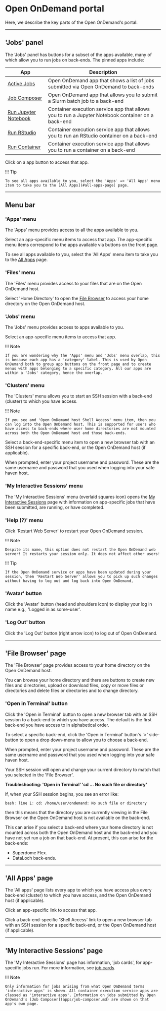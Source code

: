 # Open OnDemand portal

Here, we describe the key parts of the Open OnDemand's portal.

---

## 'Jobs' panel

The 'Jobs' panel has buttons for a subset of the apps available, many of which allow you to run jobs on back-ends. The pinned apps include:

| App | Description |
| --- | ----------- |
| [Active Jobs](apps/active-jobs.md) | Open OnDemand app that shows a list of jobs submitted via Open OnDemand to back-ends |
| [Job Composer](apps/job-composer.md) | Open OnDemand app that allows you to submit a Slurm batch job to a back-end |
| [Run Jupyter Notebook](apps/jupyter-app.md) | Container execution service app that allows you to run a Jupyter Notebook container on a back-end |
| [Run RStudio](apps/rstudio-app.md) | Container execution service app that allows you to run an RStudio container on a back-end |
| [Run Container](apps/container-app.md) | Container execution service app that allows you to run a container on a back-end |

Click on a app button to access that app.

!!! Tip

    To see all apps available to you, select the 'Apps' => 'All Apps' menu item to take you to the [All Apps](#all-apps-page) page.

---

## Menu bar

### 'Apps' menu

The 'Apps' menu provides access to all the apps available to you.

Select an app-specific menu items to access that app. The app-specific menu items correspond to the apps available via buttons on the front page.

To see all apps available to you, select the 'All Apps' menu item to take you to the [All Apps](#all-apps-page) page.

### 'Files' menu

The 'Files' menu provides access to your files that are on the Open OnDemand host.

Select 'Home Directory' to open the [File Browser](#file-browser-page) to access your home directory on the Open OnDemand host.

### 'Jobs' menu

The 'Jobs' menu provides access to apps available to you.

Select an app-specific menu items to access that app.

!!! Note

    If you are wondering why the 'Apps' menu and 'Jobs' menu overlap, this is because each app has a 'category' label. This is used by Open OnDemand both to group app buttons on the front page and to create menus with apps belonging to a specific category. All our apps are within a 'Jobs' category, hence the overlap.

### 'Clusters' menu

The 'Clusters' menu allows you to start an SSH session with a back-end (cluster) to which you have access.

!!! Note

    If you see and 'Open OnDemand host Shell Access' menu item, then you can log into the Open OnDemand host. This is supported for users who have access to back-ends where user home directories are not mounted across both the Open OnDemand host and those back-ends.

Select a back-end-specific menu item to open a new browser tab with an SSH session for a specific back-end, or the Open OnDemand host (if applicable).

When prompted, enter your project username and password. These are the same username and password that you used when logging into your safe haven host.

### 'My Interactive Sessions' menu

The 'My Interactive Sessions' menu (overlaid squares icon) opens the [My Interactive Sessions](#my-interactive-sessions-page) page with information on app-specific jobs that have been submitted, are running, or have completed.

### 'Help (?)' menu

Click 'Restart Web Server' to restart your Open OnDemand session.

!!! Note

    Despite its name, this option does not restart the Open OnDemand web server! It restarts your session only. It does not affect other users!

!!! Tip

    If the Open OnDemand service or apps have been updated during your session, then 'Restart Web Server' allows you to pick up such changes without having to log out and log back into Open OnDemand,

### 'Avatar' button

Click the 'Avatar' button (head and shoulders icon) to display your log in name e.g., 'Logged in as some-user'.

### 'Log Out' button

Click the 'Log Out' button (right arrow icon) to log out of Open OnDemand.

---

## 'File Browser' page

The 'File Browser' page provides access to your home directory on the Open OnDemand host.

You can browse your home directory and there are buttons to create new files and directories, upload or download files, copy or move files or directories and delete files or directories and to change directory.

### 'Open in Terminal' button

Click the 'Open in Terminal' button to open a new browser tab with an SSH session to a back-end to which you have access. The default is the first back-end you have access to in alphabetical order.

To select a specific back-end, click the 'Open in Terminal' button's '>' side-button to open a drop down-menu to allow you to choose a back-end.

When prompted, enter your project username and password. These are the same username and password that you used when logging into your safe haven host.

Your SSH session will open and change your current directory to match that you selected in the 'File Browser'.

**Troubleshooting: 'Open in Terminal' 'cd ... No such file or directory'**

If, when your SSH session begins, you see an error like:
```
bash: line 1: cd: /home/user/ondemand: No such file or directory
```
then this means that the directory you are currently viewing in the File Browser on the Open OnDemand host is not available on the back-end.

This can arise if you select a back-end where your home directory is not mounted across both the Open OnDemand host and the back-end and you have not yet run a job on that back-end. At present, this can arise for the back-ends:

* Superdome Flex.
* DataLoch back-ends.

---

## 'All Apps' page

The 'All apps' page lists every app to which you have access plus every back-end (cluster) to which you have access, and the Open OnDemand host (if applicable).

Click an app-specific link to access that app.

Click a back-end-specific 'Shell Access' link to open a new browser tab with an SSH session for a specific back-end, or the Open OnDemand host (if applicable).

----

## 'My Interactive Sessions' page

The 'My Interactive Sessions' page has information, 'job cards', for app-specific jobs run. For more information, see [job cards](jobs.md#job-cards).

!!! Note

    Only information for jobs arising from what Open OnDemand terms 'interactive apps' is shown. All container execution service apps are classed as 'interactive apps'. Information on jobs submitted by Open OnDemand's [Job Composer](apps/job-composer.md) are shown on that app's own page.
